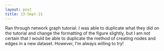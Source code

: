 ```yaml
---
layout: post
title: 13-Sept-21
---
```

  
Ran through network graph tutorial. I was able to duplicate what they did on the 
tutorial and change the formatting of the figure slightly, but I am not certain that 
I would be able to duplicate the method of creating nodes and edges in a new dataset. 
However, I'm always willing to try!

